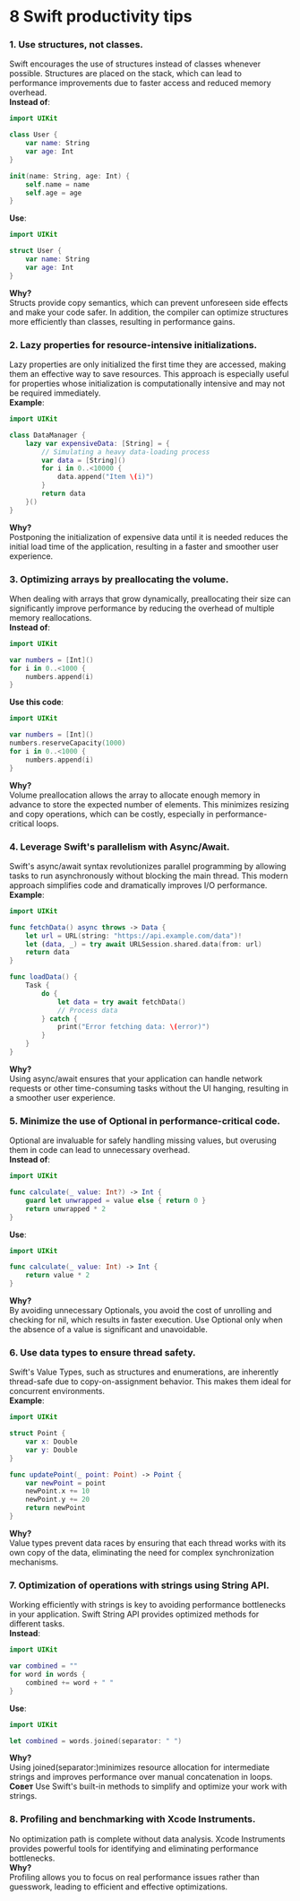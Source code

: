 # 8 Swift productivity tips
### 1. Use structures, not classes.
Swift encourages the use of structures instead of classes whenever possible. Structures are placed on the stack, which can lead to performance improvements due to faster access and reduced memory overhead.<br>
**Instead of**:
```swift
import UIKit

class User {
    var name: String
    var age: Int
}

init(name: String, age: Int) {
    self.name = name
    self.age = age
}
```
**Use**:
```swift
import UIKit

struct User {
    var name: String
    var age: Int
}
```
**Why?**<br>
Structs provide copy semantics, which can prevent unforeseen side effects and make your code safer. In addition, the compiler can optimize structures more efficiently than classes, resulting in performance gains.
### 2. Lazy properties for resource-intensive initializations.
Lazy properties are only initialized the first time they are accessed, making them an effective way to save resources. This approach is especially useful for properties whose initialization is computationally intensive and may not be required immediately.<br>
**Example**:
```swift
import UIKit

class DataManager {
    lazy var expensiveData: [String] = {
        // Simulating a heavy data-loading process
        var data = [String]()
        for i in 0..<10000 {
            data.append("Item \(i)")
        }
        return data
    }()
}
```
**Why?**<br>
Postponing the initialization of expensive data until it is needed reduces the initial load time of the application, resulting in a faster and smoother user experience.
### 3. Optimizing arrays by preallocating the volume.
When dealing with arrays that grow dynamically, preallocating their size can significantly improve performance by reducing the overhead of multiple memory reallocations.<br>
**Instead of**:
```swift
import UIKit

var numbers = [Int]()
for i in 0..<1000 {
    numbers.append(i)
}
```
**Use this code**:
```swift
import UIKit

var numbers = [Int]()
numbers.reserveCapacity(1000)
for i in 0..<1000 {
    numbers.append(i)
}
```
**Why?**<br>
Volume preallocation allows the array to allocate enough memory in advance to store the expected number of elements. This minimizes resizing and copy operations, which can be costly, especially in performance-critical loops.
### 4. Leverage Swift's parallelism with Async/Await.
Swift's async/await syntax revolutionizes parallel programming by allowing tasks to run asynchronously without blocking the main thread. This modern approach simplifies code and dramatically improves I/O performance.<br>
**Example**:
```swift
import UIKit

func fetchData() async throws -> Data {
    let url = URL(string: "https://api.example.com/data")!
    let (data, _) = try await URLSession.shared.data(from: url)
    return data
}

func loadData() {
    Task {
        do {
            let data = try await fetchData()
            // Process data
        } catch {
            print("Error fetching data: \(error)")
        }
    }
}
```
**Why?**<br>
Using async/await ensures that your application can handle network requests or other time-consuming tasks without the UI hanging, resulting in a smoother user experience.
### 5. Minimize the use of Optional in performance-critical code.
Optional are invaluable for safely handling missing values, but overusing them in code can lead to unnecessary overhead.<br>
**Instead of**:
```swift
import UIKit

func calculate(_ value: Int?) -> Int {
    guard let unwrapped = value else { return 0 }
    return unwrapped * 2
}
```
**Use**:
```swift
import UIKit

func calculate(_ value: Int) -> Int {
    return value * 2
}
```
**Why?**<br>
By avoiding unnecessary Optionals, you avoid the cost of unrolling and checking for nil, which results in faster execution.	Use Optional only when the absence of a value is significant and unavoidable.
### 6. Use data types to ensure thread safety.
Swift's Value Types, such as structures and enumerations, are inherently thread-safe due to copy-on-assignment behavior. This makes them ideal for concurrent environments.<br>
**Example**:
```swift
import UIKit

struct Point {
    var x: Double
    var y: Double
}

func updatePoint(_ point: Point) -> Point {
    var newPoint = point
    newPoint.x += 10
    newPoint.y += 20
    return newPoint
}
```
**Why?**<br>
Value types prevent data races by ensuring that each thread works with its own copy of the data, eliminating the need for complex synchronization mechanisms.
### 7. Optimization of operations with strings using String API.
Working efficiently with strings is key to avoiding performance bottlenecks in your application. Swift String API provides optimized methods for different tasks.<br>
**Instead**:
```swift
import UIKit

var combined = ""
for word in words {
    combined += word + " "
}
```
**Use**:
```swift
import UIKit

let combined = words.joined(separator: " ")
```
**Why?**<br>
Using joined(separator:)minimizes resource allocation for intermediate strings and improves performance over manual concatenation in loops.<br>
**Совет**
Use Swift's built-in methods to simplify and optimize your work with strings.
### 8. Profiling and benchmarking with Xcode Instruments.
No optimization path is complete without data analysis. Xcode Instruments provides powerful tools for identifying and eliminating performance bottlenecks.<br>
**Why?**<br>
Profiling allows you to focus on real performance issues rather than guesswork, leading to efficient and effective optimizations.
